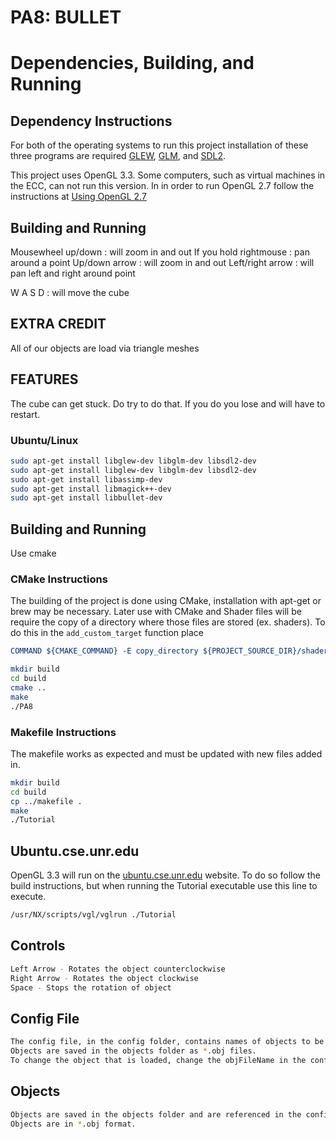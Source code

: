 # PA8: BULLET

# Dependencies, Building, and Running

## Dependency Instructions
For both of the operating systems to run this project installation of these three programs are required [GLEW](http://glew.sourceforge.net/), [GLM](http://glm.g-truc.net/0.9.7/index.html), and [SDL2](https://wiki.libsdl.org/Tutorials).

This project uses OpenGL 3.3. Some computers, such as virtual machines in the ECC, can not run this version. In in order to run OpenGL 2.7 follow the instructions at [Using OpenGL 2.7](https://github.com/HPC-Vis/computer-graphics/wiki/Using-OpenGL-2.7)

## Building and Running
Mousewheel up/down : will zoom in and out
If you hold rightmouse : pan around a point
Up/down arrow : will zoom in and out
Left/right arrow : will pan left and right around point

W A S D : will move the cube



## EXTRA CREDIT
All of our objects are load via triangle meshes


## FEATURES
The cube can get stuck. Do try to do that. If you do you lose and will have to restart.

### Ubuntu/Linux
```bash
sudo apt-get install libglew-dev libglm-dev libsdl2-dev
sudo apt-get install libglew-dev libglm-dev libsdl2-dev 
sudo apt-get install libassimp-dev
sudo apt-get install libmagick++-dev
sudo apt-get install libbullet-dev
```

## Building and Running
Use cmake


### CMake Instructions
The building of the project is done using CMake, installation with apt-get or brew may be necessary. Later use with CMake and Shader files will be require the copy of a directory where those files are stored (ex. shaders). To do this in the ```add_custom_target``` function place 
```cmake
COMMAND ${CMAKE_COMMAND} -E copy_directory ${PROJECT_SOURCE_DIR}/shaders/ ${CMAKE_CURRENT_BINARY_DIR}/shaders
```

```bash
mkdir build
cd build
cmake ..
make
./PA8
```

### Makefile Instructions 
The makefile works as expected and must be updated with new files added in.

```bash
mkdir build
cd build
cp ../makefile .
make
./Tutorial
```

## Ubuntu.cse.unr.edu
OpenGL 3.3 will run on the [ubuntu.cse.unr.edu](https://ubuntu.cse.unr.edu/) website. To do so follow the build instructions, but when running the Tutorial executable use this line to execute.
```bash
/usr/NX/scripts/vgl/vglrun ./Tutorial
```

## Controls

```bash
Left Arrow - Rotates the object counterclockwise
Right Arrow - Rotates the object clockwise
Space - Stops the rotation of object
```

## Config File

```bash
The config file, in the config folder, contains names of objects to be loaded.
Objects are saved in the objects folder as *.obj files.
To change the object that is loaded, change the objFileName in the config file.
```

## Objects

```bash
Objects are saved in the objects folder and are referenced in the config file.
Objects are in *.obj format.
```







